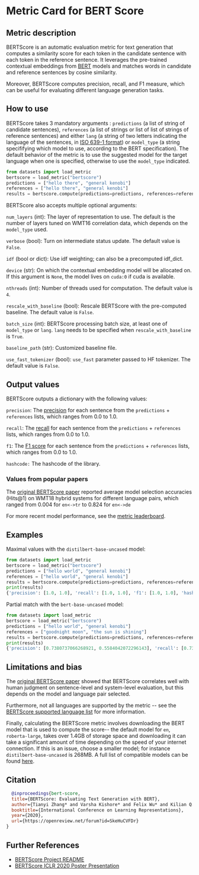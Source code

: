 # Metric Card for BERT Score

## Metric description

BERTScore is an automatic evaluation metric for text generation that computes a similarity score for each token in the candidate sentence with each token in the reference sentence. It leverages the pre-trained contextual embeddings from [BERT](https://huggingface.co/bert-base-uncased) models and matches words in candidate and reference sentences by cosine similarity. 

Moreover, BERTScore computes precision, recall, and F1 measure, which can be useful for evaluating different language generation tasks. 

## How to use 

BERTScore takes 3 mandatory arguments : `predictions` (a list of string of candidate sentences), `references` (a list of strings or list of list of strings of reference sentences) and either `lang` (a string of two letters indicating the language of the sentences, in [ISO 639-1 format](https://en.wikipedia.org/wiki/List_of_ISO_639-1_codes)) or `model_type` (a string specififying which model to use, according to the BERT specification). The default behavior of the metric is to use the suggested model for the target language when one is specified, otherwise to use the `model_type` indicated.

```python
from datasets import load_metric
bertscore = load_metric("bertscore")
predictions = ["hello there", "general kenobi"]
references = ["hello there", "general kenobi"]
results = bertscore.compute(predictions=predictions, references=references, lang="en")
```

BERTScore also accepts multiple optional arguments: 


`num_layers` (int): The layer of representation to use. The default is the number of layers tuned on WMT16 correlation data, which depends on the `model_type` used.

`verbose` (bool): Turn on intermediate status update. The default value is `False`. 

`idf` (bool or dict): Use idf weighting; can also be a precomputed idf_dict. 

`device` (str): On which the contextual embedding model will be allocated on. If this argument is `None`, the model lives on `cuda:0` if cuda is available.

`nthreads` (int): Number of threads used for computation. The default value is `4`. 

`rescale_with_baseline` (bool): Rescale BERTScore with the  pre-computed baseline. The default value is `False`. 

`batch_size` (int): BERTScore processing batch size, at least one of `model_type` or `lang`. `lang` needs to be specified when `rescale_with_baseline` is `True`.

`baseline_path` (str): Customized baseline file.

`use_fast_tokenizer` (bool): `use_fast` parameter passed to HF tokenizer. The default value is `False`. 


## Output values

BERTScore outputs a dictionary with the following values:

`precision`: The [precision](https://huggingface.co/metrics/precision) for each sentence from the `predictions` + `references` lists, which ranges from 0.0 to 1.0. 

`recall`: The [recall](https://huggingface.co/metrics/recall) for each sentence from the `predictions` + `references` lists, which ranges from 0.0 to 1.0.

`f1`: The [F1 score](https://huggingface.co/metrics/f1) for each sentence from the `predictions` + `references` lists, which ranges from 0.0 to 1.0.
 
`hashcode:` The hashcode of the library.


### Values from popular papers
The [original BERTScore paper](https://openreview.net/pdf?id=SkeHuCVFDr) reported average model selection accuracies (Hits@1) on WMT18 hybrid systems for different language pairs, which ranged from 0.004 for `en<->tr` to 0.824 for `en<->de` 

For more recent model performance, see the [metric leaderboard](https://paperswithcode.com/paper/bertscore-evaluating-text-generation-with).

## Examples 

Maximal values with the `distilbert-base-uncased` model:

```python
from datasets import load_metric
bertscore = load_metric("bertscore")
predictions = ["hello world", "general kenobi"]
references = ["hello world", "general kenobi"]
results = bertscore.compute(predictions=predictions, references=references, model_type="distilbert-base-uncased")
print(results)
{'precision': [1.0, 1.0], 'recall': [1.0, 1.0], 'f1': [1.0, 1.0], 'hashcode': 'distilbert-base-uncased_L5_no-idf_version=0.3.10(hug_trans=4.10.3)'}
```

Partial match with the `bert-base-uncased` model:

```python
from datasets import load_metric
bertscore = load_metric("bertscore")
predictions = ["hello world", "general kenobi"]
references = ["goodnight moon", "the sun is shining"]
results = bertscore.compute(predictions=predictions, references=references, model_type="distilbert-base-uncased")
print(results)
{'precision': [0.7380737066268921, 0.5584042072296143], 'recall': [0.7380737066268921, 0.5889028906822205], 'f1': [0.7380737066268921, 0.5732481479644775], 'hashcode': 'bert-base-uncased_L5_no-idf_version=0.3.10(hug_trans=4.10.3)'}
```

## Limitations and bias

The [original BERTScore paper](https://openreview.net/pdf?id=SkeHuCVFDr) showed that BERTScore correlates well with human judgment on sentence-level and system-level evaluation, but this depends on the model and language pair selected.

Furthermore, not all languages are supported by the metric -- see the [BERTScore supported language list](https://github.com/google-research/bert/blob/master/multilingual.md#list-of-languages) for more information.

Finally, calculating the BERTScore metric involves downloading the BERT model that is used to compute the score-- the default model for `en`, `roberta-large`, takes over 1.4GB of storage space and downloading it can take a significant amount of time depending on the speed of your internet connection. If this is an issue, choose a smaller model; for instance `distilbert-base-uncased` is 268MB. A full list of compatible models can be found [here](https://docs.google.com/spreadsheets/d/1RKOVpselB98Nnh_EOC4A2BYn8_201tmPODpNWu4w7xI/edit#gid=0).  


## Citation

```bibtex
  @inproceedings{bert-score,
  title={BERTScore: Evaluating Text Generation with BERT},
  author={Tianyi Zhang* and Varsha Kishore* and Felix Wu* and Kilian Q. Weinberger and Yoav Artzi},
  booktitle={International Conference on Learning Representations},
  year={2020},
  url={https://openreview.net/forum?id=SkeHuCVFDr}
}
```
    
## Further References 

- [BERTScore Project README](https://github.com/Tiiiger/bert_score#readme)
- [BERTScore ICLR 2020 Poster Presentation](https://iclr.cc/virtual_2020/poster_SkeHuCVFDr.html)
